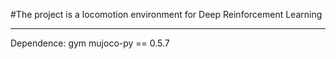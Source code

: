 #The project is a locomotion environment for Deep Reinforcement Learning

----------------------
Dependence:
gym 
mujoco-py == 0.5.7
  